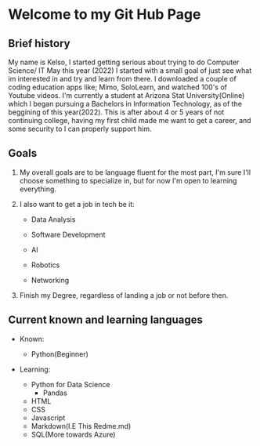 # Welcome to my Git Hub Page

## Brief history

My name is Kelso, I started getting serious about trying to do Computer Science/ IT May this year (2022)
I started with a small goal of just see what im interested in and try and learn from there. I downloaded a couple
of coding education apps like; Mimo, SoloLearn, and watched 100's of Youtube videos. I'm currently a student at Arizona Stat University(Online) which I began pursuing a Bachelors in Information Technology, as of the beggining of this year(2022). This is after about 4 or 5 years of not continuing college, having my first child made me want to get a career,
and some security to I can properly support him.

<link color="#26E07F" rel="mask-icon" href=".../icons8-twitter-40.svg">

## Goals

1. My overall goals are to be language fluent for the most part, I'm sure I'll choose something to specialize in, but for now I'm open to learning everything.

2. I also want to get a job in tech be it:
    
    - Data Analysis
    
    - Software Development
    
    - AI    
    
    - Robotics
    
    - Networking
 
 3. Finish my Degree, regardless of landing a job or not before then.

 ## Current known and learning languages

 * Known:
    
    - Python(Beginner)

* Learning:
    - Python for Data Science
        * Pandas
    - HTML
    - CSS
    - Javascript
    - Markdown(I.E This Redme.md)
    - SQL(More towards Azure)
